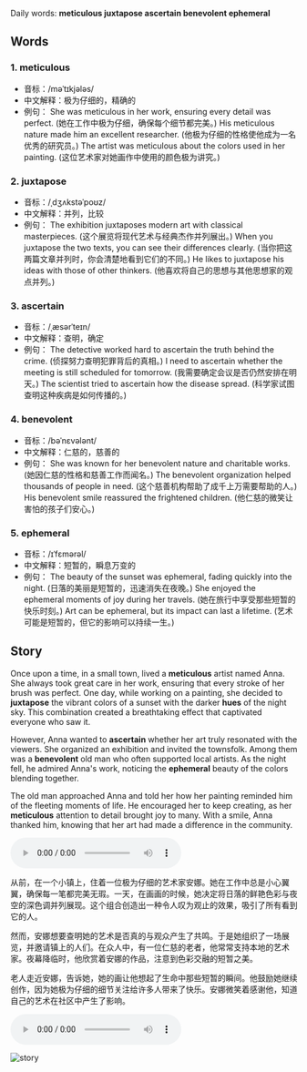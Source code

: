 Daily words: **meticulous juxtapose ascertain benevolent ephemeral**

## Words
### 1. meticulous
- 音标：/məˈtɪkjələs/ <span style="cursor: pointer;" onclick="document.getElementById('audio-player-1').play()"><i class="fas fa-volume-up"></i></span>
<audio id="audio-player-1" src="https://files.dwong.top/words/meticulous.mp3" style="display:none;"></audio>
- 中文解释：极为仔细的，精确的
- 例句：
She was meticulous in her work, ensuring every detail was perfect. (她在工作中极为仔细，确保每个细节都完美。)
His meticulous nature made him an excellent researcher. (他极为仔细的性格使他成为一名优秀的研究员。)
The artist was meticulous about the colors used in her painting. (这位艺术家对她画作中使用的颜色极为讲究。)

### 2. juxtapose
- 音标：/ˌdʒʌkstəˈpoʊz/ <span style="cursor: pointer;" onclick="document.getElementById('audio-player-2').play()"><i class="fas fa-volume-up"></i></span>
<audio id="audio-player-2" src="https://files.dwong.top/words/juxtapose.mp3" style="display:none;"></audio>
- 中文解释：并列，比较
- 例句：
The exhibition juxtaposes modern art with classical masterpieces. (这个展览将现代艺术与经典杰作并列展出。)
When you juxtapose the two texts, you can see their differences clearly. (当你把这两篇文章并列时，你会清楚地看到它们的不同。)
He likes to juxtapose his ideas with those of other thinkers. (他喜欢将自己的思想与其他思想家的观点并列。)

### 3. ascertain
- 音标：/ˌæsərˈteɪn/ <span style="cursor: pointer;" onclick="document.getElementById('audio-player-3').play()"><i class="fas fa-volume-up"></i></span>
<audio id="audio-player-3" src="https://files.dwong.top/words/ascertain.mp3" style="display:none;"></audio>
- 中文解释：查明，确定
- 例句：
The detective worked hard to ascertain the truth behind the crime. (侦探努力查明犯罪背后的真相。)
I need to ascertain whether the meeting is still scheduled for tomorrow. (我需要确定会议是否仍然安排在明天。)
The scientist tried to ascertain how the disease spread. (科学家试图查明这种疾病是如何传播的。)

### 4. benevolent
- 音标：/bəˈnɛvələnt/ <span style="cursor: pointer;" onclick="document.getElementById('audio-player-4').play()"><i class="fas fa-volume-up"></i></span>
<audio id="audio-player-4" src="https://files.dwong.top/words/benevolent.mp3" style="display:none;"></audio>
- 中文解释：仁慈的，慈善的
- 例句：
She was known for her benevolent nature and charitable works. (她因仁慈的性格和慈善工作而闻名。)
The benevolent organization helped thousands of people in need. (这个慈善机构帮助了成千上万需要帮助的人。)
His benevolent smile reassured the frightened children. (他仁慈的微笑让害怕的孩子们安心。)

### 5. ephemeral
- 音标：/ɪˈfɛmərəl/ <span style="cursor: pointer;" onclick="document.getElementById('audio-player-5').play()"><i class="fas fa-volume-up"></i></span>
<audio id="audio-player-5" src="https://files.dwong.top/words/ephemeral.mp3" style="display:none;"></audio>
- 中文解释：短暂的，瞬息万变的
- 例句：
The beauty of the sunset was ephemeral, fading quickly into the night. (日落的美丽是短暂的，迅速消失在夜晚。)
She enjoyed the ephemeral moments of joy during her travels. (她在旅行中享受那些短暂的快乐时刻。)
Art can be ephemeral, but its impact can last a lifetime. (艺术可能是短暂的，但它的影响可以持续一生。)

## Story
Once upon a time, in a small town, lived a **meticulous** artist named Anna. She always took great care in her work, ensuring that every stroke of her brush was perfect. One day, while working on a painting, she decided to **juxtapose** the vibrant colors of a sunset with the darker **hues** of the night sky. This combination created a breathtaking effect that captivated everyone who saw it.

However, Anna wanted to **ascertain** whether her art truly resonated with the viewers. She organized an exhibition and invited the townsfolk. Among them was a **benevolent** old man who often supported local artists. As the night fell, he admired Anna's work, noticing the **ephemeral** beauty of the colors blending together.

The old man approached Anna and told her how her painting reminded him of the fleeting moments of life. He encouraged her to keep creating, as her **meticulous** attention to detail brought joy to many. With a smile, Anna thanked him, knowing that her art had made a difference in the community.

<audio controls>
<source src="https://files.dwong.top/story/2024-07-28-english.mp3" type="audio/mpeg">
你的浏览器不支持音频元素。
</audio>


从前，在一个小镇上，住着一位极为仔细的艺术家安娜。她在工作中总是小心翼翼，确保每一笔都完美无瑕。一天，在画画的时候，她决定将日落的鲜艳色彩与夜空的深色调并列展现。这个组合创造出一种令人叹为观止的效果，吸引了所有看到它的人。

然而，安娜想要查明她的艺术是否真的与观众产生了共鸣。于是她组织了一场展览，并邀请镇上的人们。在众人中，有一位仁慈的老者，他常常支持本地的艺术家。夜幕降临时，他欣赏着安娜的作品，注意到色彩交融的短暂之美。

老人走近安娜，告诉她，她的画让他想起了生命中那些短暂的瞬间。他鼓励她继续创作，因为她极为仔细的细节关注给许多人带来了快乐。安娜微笑着感谢他，知道自己的艺术在社区中产生了影响。

<audio controls>
<source src="https://files.dwong.top/story/2024-07-28-chinese.mp3" type="audio/mpeg">
你的浏览器不支持音频元素。
</audio>


![story](https://files.dwong.top/images/2024-07-28.png)

